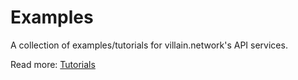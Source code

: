 # Examples

A collection of examples/tutorials for villain.network's API services.

Read more: [Tutorials](https://villain.network/about/tutorials/intro)